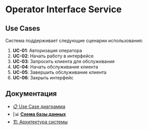 # Operator Interface Service

## Use Cases

Система поддерживает следующие сценарии использования:

1. **UC-01**: Авторизация оператора
2. **UC-02**: Начать работу в интерфейсе
3. **UC-03**: Запросить клиента для обслуживания
4. **UC-04**: Начать обслуживание клиента
5. **UC-05**: Завершить обслуживание клиента
6. **UC-06**: Закрыть интерфейс

## Документация

- [📋 Use Case диаграмма](docs/use-cases.md)
- [📊 [**Схема базы данных**](docs/database-schema.md)
- [🏗️ Архитектура системы](docs/architecture.md)

